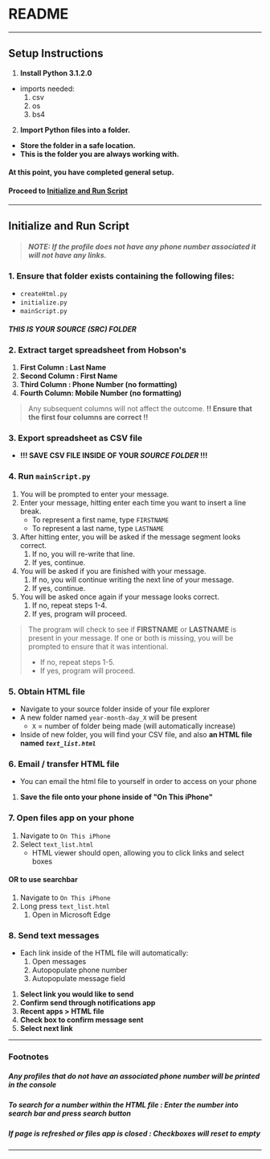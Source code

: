 
# README

---

## Setup Instructions

1. **Install Python 3.1.2.0**
- imports needed:
    1. csv
    2. os
    3. bs4

2. **Import Python files into a folder.**
- **Store the folder in a safe location.**
- **This is the folder you are always working with.**

#### At this point, you have completed general setup.

#### Proceed to [Initialize and Run Script](#initialize-and-run-script)

---

## Initialize and Run Script

>##### NOTE: If the profile does not have any phone number associated it will not have any links.

### 1. Ensure that folder exists containing the following files:

- `createHtml.py`
- `initialize.py`
- `mainScript.py`

#### ***THIS IS YOUR SOURCE (SRC) FOLDER***

### 2. Extract target spreadsheet from Hobson's
1. **First Column : Last Name**
2. **Second Column : First Name**
3. **Third Column : Phone Number (no formatting)**
4. **Fourth Column: Mobile Number (no formatting)**
> Any subsequent columns will not affect the outcome.
> **!! Ensure that the first four columns are correct !!**

### 3. Export spreadsheet as CSV file
- **!!! SAVE CSV FILE INSIDE OF YOUR *SOURCE FOLDER* !!!**

### 4. Run `mainScript.py`

1. You will be prompted to enter your message.
2. Enter your message, hitting enter each time you want to insert a line break.
    - To represent a first name, type `FIRSTNAME`
    - To represent a last name, type `LASTNAME`
3. After hitting enter, you will be asked if the message segment looks correct.
   1. If no, you will re-write that line.
   2. If yes, continue.
4. You will be asked if you are finished with your message.
   1. If no, you will continue writing the next line of your message.
   2. If yes, continue.
5. You will be asked once again if your message looks correct.
   1. If no, repeat steps 1-4.
   2. If yes, program will proceed.
   
>The program will check to see if **FIRSTNAME** or **LASTNAME** is present in your message.
>If one or both is missing, you will be prompted to ensure that it was intentional.
>- If no, repeat steps 1-5.
>- If yes, program will proceed.

### 5. Obtain HTML file
- Navigate to your source folder inside of your file explorer
- A new folder named `year-month-day_X` will be present
  - `X` = number of folder being made (will automatically increase)
- Inside of new folder, you will find your CSV file, and also **an HTML file named *`text_list.html`***

### 6. Email / transfer HTML file
- You can email the html file to yourself in order to access on your phone
1. **Save the file onto your phone inside of "On This iPhone"**

### 7. Open files app on your phone
1. Navigate to `On This iPhone`
2. Select `text_list.html`
    - HTML viewer should open, allowing you to click links and select boxes
#### OR to use searchbar
1. Navigate to `On This iPhone`
2. Long press `text_list.html`
   1. Open in Microsoft Edge
### 8. Send text messages
- Each link inside of the HTML file will automatically:
    1. Open messages
    2. Autopopulate phone number
    3. Autopopulate message field
1. **Select link you would like to send**
2. **Confirm send through notifications app**
3. **Recent apps > HTML file**
4. **Check box to confirm message sent**
5. **Select next link**

---

### Footnotes
##### Any profiles that do not have an associated phone number will be printed in the console
##### To search for a number within the HTML file : Enter the number into search bar and press search button
##### If page is refreshed or files app is closed : Checkboxes will reset to empty

---




